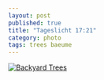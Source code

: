 ```yaml
---
layout: post
published: true
title: "Tageslicht 17:21"
category: photo
tags: trees baeume
---
```


[![Backyard Trees](http://40.media.tumblr.com/0ae2179b3c8cad67358b0f40f9a5817a/tumblr_njxvkmcARp1rive1ro1_500.jpg)](http://dr3wh0.tumblr.com/post/111319282309/tageslicht-17-21 "View on Tumblr")